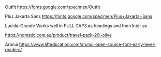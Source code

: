 Outfit
https://fonts.google.com/specimen/Outfit

Plus Jakarta Sans
https://fonts.google.com/specimen/Plus+Jakarta+Sans

Lucida-Grande
Works well in FULL CAPS as headings and then Inter as <p>
https://nomatic.com.au/product/travel-pack-20l-olive

Aronui
https://www.lifteducation.com/aronui-open-source-font-early-level-readers/